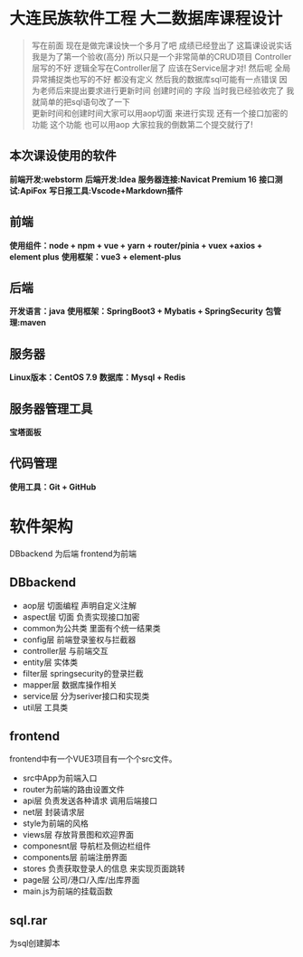 # 大连民族软件工程 大二数据库课程设计
> 写在前面  现在是做完课设快一个多月了吧  成绩已经登出了  这篇课设说实话 我是为了第一个验收(高分) 所以只是一个非常简单的CRUD项目  Controller层写的不好 逻辑全写在Controller层了 应该在Service层才对!
> 然后呢 全局异常捕捉类也写的不好 都没有定义  然后我的数据库sql可能有一点错误 因为老师后来提出要求进行更新时间 创建时间的 字段 当时我已经验收完了 我就简单的把sql语句改了一下  
> 更新时间和创建时间大家可以用aop切面 来进行实现  还有一个接口加密的功能 这个功能 也可以用aop
> 大家拉我的倒数第二个提交就行了!


## 本次课设使用的软件
**前端开发:webstorm**
**后端开发:Idea**
**服务器连接:Navicat Premium 16**
**接口测试:ApiFox**
**写日报工具:Vscode+Markdown插件**
## 前端
**使用组件：node + npm + vue + yarn + router/pinia + vuex +axios + element plus**
**使用框架：vue3 + element-plus**
## 后端
**开发语言：java**
**使用框架：SpringBoot3 + Mybatis  + SpringSecurity**
**包管理:maven**

## 服务器
**Linux版本：CentOS 7.9**
**数据库：Mysql + Redis**
## 服务器管理工具
**宝塔面板**
## 代码管理
**使用工具：Git + GitHub**

# 软件架构
DBbackend 为后端  frontend为前端
## DBbackend
+ aop层 切面编程 声明自定义注解
+ aspect层 切面 负责实现接口加密
+ common为公共类  里面有个统一结果类
+ config层 前端登录鉴权与拦截器
+ controller层 与前端交互
+ entity层 实体类
+ filter层 springsecurity的登录拦截
+ mapper层 数据库操作相关
+ service层 分为seriver接口和实现类
+ util层 工具类

## frontend
frontend中有一个VUE3项目有一个个src文件。
+ src中App为前端入口
+ router为前端的路由设置文件
+ api层 负责发送各种请求 调用后端接口
+ net层 封装请求层
+ style为前端的风格
+ views层 存放背景图和欢迎界面
+ componesnt层 导航栏及侧边栏组件
+ components层 前端注册界面
+ stores 负责获取登录人的信息 来实现页面跳转
+ page层 公司/港口/入库/出库界面
+ main.js为前端的挂载函数

## sql.rar
为sql创建脚本

